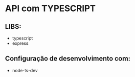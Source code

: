 # API com TYPESCRIPT

## LIBS:
- typescript
- express

## Configuração de desenvolvimento com: 
- node-ts-dev